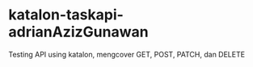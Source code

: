 # katalon-taskapi-adrianAzizGunawan

Testing API using katalon, mengcover GET, POST, PATCH, dan DELETE

